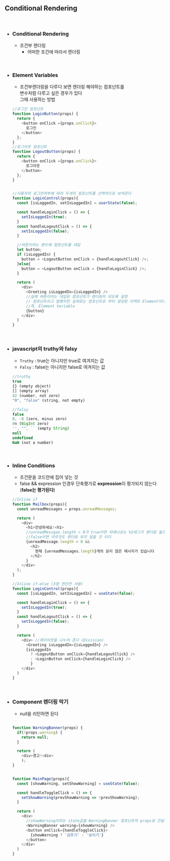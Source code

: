## Conditional Rendering

<br/>


- ### Conditional Rendering
  - 조건부 렌더링
    - 어떠한 조건에 따라서 렌더링
  
<br/>

- ### Element Variables
  - 조건부렌더링을 다루다 보면 렌더링 해야하는 컴포넌트를 <br>변수처럼 다루고 싶은 경우가 있다 <br>그때 사용하는 방법
  ```javascript
  //로그인 컴포넌트
  function LoginButton(props) {
    return {
      <button onClick ={props.onClick}>
        로그인
      </button>
    };
  }
  //로그아웃 컴포넌트
  function LogoutButton(props) {
    return {
      <button onClick ={props.onClick}>
        로그아웃
      </button>
    };
  }


  //사용자의 로그인여부에 따라 두개의 컴포넌트를 선택적으로 보여준다
  function LoginControl(props){
    const [isLoggedIn, setIsLoggedIn] = userState(false);

    const handleLoginClick = () => {
      setIsLoggedIn(true);
    }
    const handleLogoutClick = () => {
      setIsLoggedIn(false);
    }

    //버튼이라는 변수에 컴포넌트를 대입
    let button;
    if (isLoggedIn) {
      button = <LogoutButton onClick = {handleLogoutClick} />;
    }else{
      button = <LogoutButton onClick = {handleLoginClick} />;
    }

    return (
      <div>
        <Greeting isLoggedIn={isLoggedIn} />
        //실제 버튼이라는 대입된 컴포넌트가 렌더링이 되도록 설정
        // 컴포넌트라고 말했지만 실제로는 컴포넌트로 부터 생성된 리액트 Element이다
        //즉, Element Variable
        {button}
      </div>
    )
  }

  ```

<br/>

- ### javascript의 truthy와 falsy
  - `Truthy` : true는 아니지만 true로 여겨지는 값
  - `Falsy` : false는 아니지만 false로 여겨지는 값
  ``` javascript
  //truthy
  true
  {} (empty object)
  [] (empty array)
  42 (number, not zero)
  "0", "false" (string, not empty)

  //falsy
  false
  0, -0 (zero, minus zero)
  0n (BigInt zero)
  '', "", `` (empty String)
  null
  undefined
  NaN (not a number)
  
  
  ```
  

<br/>

- ### Inline Conditions
  - 조건문을 코드안에 집어 넣는 것
  - false && expression 인경우 단축평가로 **expression**이 평가되지 않는다<br>(**false는 평가된다**)

  ``` javascript
  //Inline if
  function Mailbox(props){
    const unreadMessages = props.unreadMessages;

    return (
      <div>
        <h1>안녕하세요!<h1>
        //unreadMessgae.length > 0가 true이면 뒤에나오는 h2태그가 렌더링 될것이고
        //false이면 아무것도 렌더링 되지 않을 것 이다
        {unreadMessage.length > 0 &&
          <h2>
            현재 {unreadMessages.length}개의 읽지 않은 메시지가 있습니다
          </h2>
        }
      </div>
    );
  }

  //Inline if-else (3항 연산잔 사용)
  function LoginControl(props){
    const [isLoggedIn, setIsLoggedIn] = useState(false);

    const handleLoginClick = () => {
      setIsLoggedIn(true);
    }
    const handleLogoutClick = () => {
      setIsLoggedIn(false);
    }

    return (
      <div> //레이아웃을 나누어 준다 (Division)
        <Greeting isLoggedIn={isLoggedIn} />
        {isLoggedIn
          ? <LogoutButton onClick={handleLogoutClick} />
          : <LoginButton onClick={handleLoginClick} />
          }
      </div>
    )
  }
  ```
  
<br/>

- ### Component 렌더링 막기
  - null을 리턴하면 된다
  ```javascript

  function WarningBanner(props) {
    if(!props.warning) {
      return null;
    }

    return (
      <div>경고!<div>
      );
  }


  function MainPage(props){
    const [showWarning, setShowWarning] = useState(false);

    const handleToggleClick = () => {
      setShowWarning(prevShowWarning => !prevShowWarning);
    }

    return (
      <div>
        //showWarning이라는 state값을 WarningBanner 컴포넌트의 props로 전달하여 showWarning의 값에 따라 경고문을 표시하거나 표시하지 않는다
        <WarningBanner warning={showWarning} />
        <button onClick={handleToggleClick}>
          {showWarning ? '감추기' : '보이기'}
        </button>
      </div>
    )
  }
  ```
<br/>
